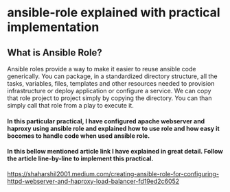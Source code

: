 # ansible-role explained with practical implementation

## What is Ansible Role?
Ansible roles provide a way to make it easier to reuse ansible code generically. You can package, in a standardized directory structure, all the tasks, variables, files, templates and other resources needed to provision infrastructure or deploy application or configure a service. We can copy that role project to project simply by copying the directory. You can than simply call that role from a play to execute it.

#### In this particular practical, I have configured apache webserver and haproxy using ansible role and explained how to use role and how easy it bocomes to handle code when used ansible role.

#### In this bellow mentioned article link I have explained in great detail. Follow the article line-by-line to implement this practical.
https://shaharshil2001.medium.com/creating-ansible-role-for-configuring-httpd-webserver-and-haproxy-load-balancer-fd19ed2c6052

